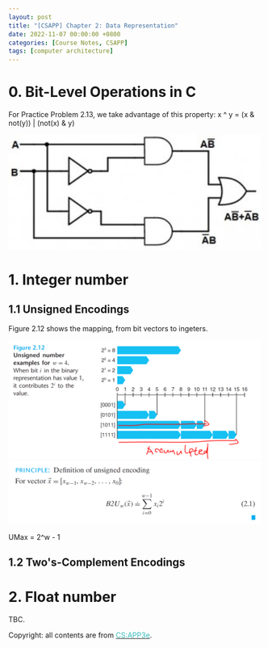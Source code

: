 ```yaml
---
layout: post
title: "[CSAPP] Chapter 2: Data Representation"
date: 2022-11-07 00:00:00 +0800
categories: [Course Notes, CSAPP]
tags: [computer architecture]
---
```


# 0. Bit-Level Operations in C
For Practice Problem 2.13, we take advantage of this property: x ^ y = (x & not(y)) | (not(x) & y)

<img src="/assets/img/exor-equivalent-circuit-300x137.jpg" width="500" alt="xor_in_and_or"/>


# 1. Integer number
## 1.1 Unsigned Encodings
Figure 2.12 shows the mapping, from bit vectors to ingeters.

<img src="/assets/img/unsigned_encoding_0.PNG" width="500" alt="xor_in_and_or"/>

<br>
<img src="/assets/img/principle_2_1.PNG" width="500" alt="xor_in_and_or"/>


UMax = 2^w - 1 <br />

## 1.2 Two's-Complement Encodings




# 2. Float number


TBC. <br/>



Copyright: all contents are from [<span style="color:#3ababa">CS:APP3e</span>](https://csapp.cs.cmu.edu/).